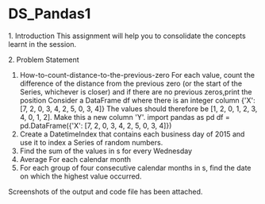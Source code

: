 # DS_Pandas1

1.​ Introduction
This assignment will help you to consolidate the concepts learnt in the session.

2.​ Problem Statement

1) How-to-count-distance-to-the-previous-zero
For each value, count the difference of the distance from the previous zero (or the start
of the Series, whichever is closer) and if there are no previous zeros,print the position
Consider a DataFrame df where there is an integer column {'X':[7, 2, 0, 3, 4, 2, 5, 0, 3, 4]}
The values should therefore be [1, 2, 0, 1, 2, 3, 4, 0, 1, 2]. Make this a new column 'Y'.
import pandas as pd
df = pd.DataFrame({'X': [7, 2, 0, 3, 4, 2, 5, 0, 3, 4]})
2) Create a DatetimeIndex that contains each business day of 2015 and use it to index a
Series of random numbers.
3) Find the sum of the values in s for every Wednesday
4) Average For each calendar month
5) For each group of four consecutive calendar months in s, find the date on which the
highest value occurred.

Screenshots of the output and code file has been attached.
